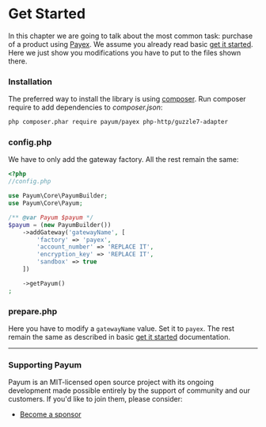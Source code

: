 # Get Started

In this chapter we are going to talk about the most common task: purchase of a product using [Payex](http://www.payexpim.com/). We assume you already read basic [get it started](../get-it-started.md). Here we just show you modifications you have to put to the files shown there.

### Installation

The preferred way to install the library is using [composer](http://getcomposer.org/). Run composer require to add dependencies to _composer.json_:

```bash
php composer.phar require payum/payex php-http/guzzle7-adapter
```

### config.php

We have to only add the gateway factory. All the rest remain the same:

```php
<?php
//config.php

use Payum\Core\PayumBuilder;
use Payum\Core\Payum;

/** @var Payum $payum */
$payum = (new PayumBuilder())
    ->addGateway('gatewayName', [
        'factory' => 'payex',
        'account_number' => 'REPLACE IT',
        'encryption_key' => 'REPLACE IT',
        'sandbox' => true
    ])

    ->getPayum()
;
```

### prepare.php

Here you have to modify a `gatewayName` value. Set it to `payex`. The rest remain the same as described in basic [get it started](../get-it-started.md) documentation.

***

### Supporting Payum

Payum is an MIT-licensed open source project with its ongoing development made possible entirely by the support of community and our customers. If you'd like to join them, please consider:

* [Become a sponsor](https://github.com/sponsors/Payum)
